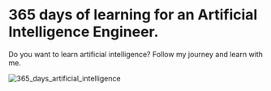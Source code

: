 # 365 days of learning for an Artificial Intelligence Engineer. 

Do you want to learn artificial intelligence? Follow my journey and learn with me.

![365_days_artificial_intelligence](https://github.com/user-attachments/assets/4aa79367-0690-4123-8ef9-4c779a9b1edf)
